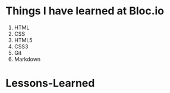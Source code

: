 # Things I have learned at Bloc.io

1. HTML
1. CSS
1. HTML5
1. CSS3
1. Git
1. Markdown
# Lessons-Learned
